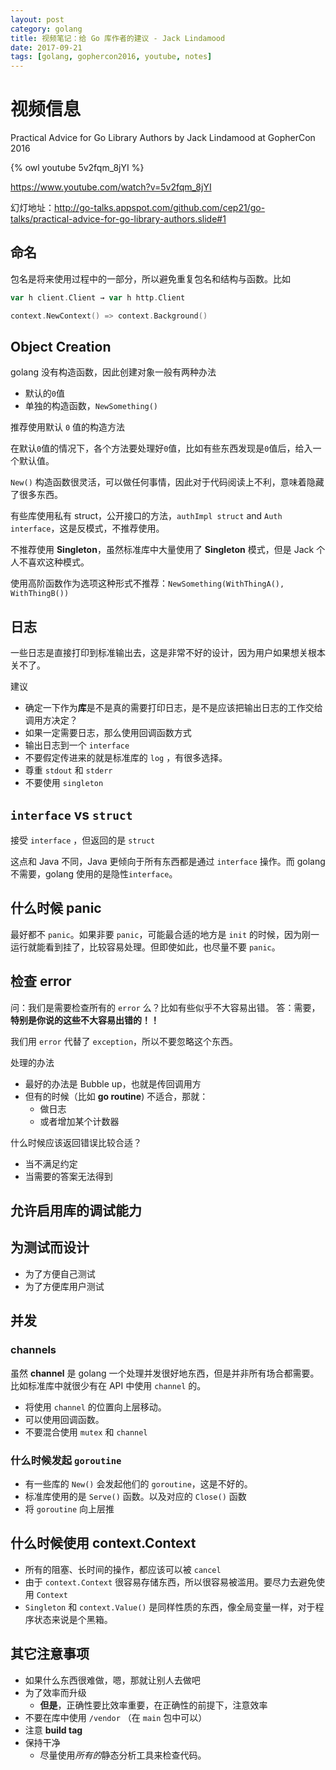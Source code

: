 ```yaml
---
layout: post
category: golang
title: 视频笔记：给 Go 库作者的建议 - Jack Lindamood
date: 2017-09-21
tags: [golang, gophercon2016, youtube, notes]
---
```


<!-- toc -->

# 视频信息

Practical Advice for Go Library Authors
by Jack Lindamood
at GopherCon 2016

{% owl youtube 5v2fqm_8jYI %}

<https://www.youtube.com/watch?v=5v2fqm_8jYI>

幻灯地址：<http://go-talks.appspot.com/github.com/cep21/go-talks/practical-advice-for-go-library-authors.slide#1>

## 命名

包名是将来使用过程中的一部分，所以避免重复包名和结构与函数。比如

```go
var h client.Client → var h http.Client
```

```go
context.NewContext() => context.Background()
```

## Object Creation

golang 没有构造函数，因此创建对象一般有两种办法

* 默认的`0`值
* 单独的构造函数，`NewSomething()`

推荐使用默认 `0` 值的构造方法

在默认`0`值的情况下，各个方法要处理好`0`值，比如有些东西发现是`0`值后，给入一个默认值。

`New()` 构造函数很灵活，可以做任何事情，因此对于代码阅读上不利，意味着隐藏了很多东西。

有些库使用私有 struct，公开接口的方法，`authImpl struct` and `Auth interface`，这是反模式，不推荐使用。

不推荐使用 **Singleton**，虽然标准库中大量使用了 **Singleton** 模式，但是 Jack 个人不喜欢这种模式。

使用高阶函数作为选项这种形式不推荐：`NewSomething(WithThingA(), WithThingB())`

## 日志

一些日志是直接打印到标准输出去，这是非常不好的设计，因为用户如果想关根本关不了。

建议

* 确定一下作为**库**是不是真的需要打印日志，是不是应该把输出日志的工作交给调用方决定？
* 如果一定需要日志，那么使用回调函数方式
* 输出日志到一个 `interface`
* 不要假定传进来的就是标准库的 `log` ，有很多选择。
* 尊重 `stdout` 和 `stderr`
* 不要使用 `singleton`

## `interface` vs `struct`

接受 `interface` ，但返回的是 `struct`

这点和 Java 不同，Java 更倾向于所有东西都是通过 `interface` 操作。而 golang 不需要，golang 使用的是隐性`interface`。

## 什么时候 panic

最好都不 `panic`。如果非要 `panic`，可能最合适的地方是 `init` 的时候，因为刚一运行就能看到挂了，比较容易处理。但即使如此，也尽量不要 `panic`。

## 检查 error

问：我们是需要检查所有的 `error` 么？比如有些似乎不大容易出错。
答：需要，**特别是你说的这些不大容易出错的！！**

我们用 `error` 代替了 `exception`，所以不要忽略这个东西。

处理的办法

* 最好的办法是 Bubble up，也就是传回调用方
* 但有的时候（比如 **go routine**) 不适合，那就：
	* 做日志
	* 或者增加某个计数器

什么时候应该返回错误比较合适？

* 当不满足约定
* 当需要的答案无法得到

## 允许启用库的调试能力

## 为测试而设计

* 为了方便自己测试
* 为了方便库用户测试

## 并发

### channels

虽然 **channel** 是 golang 一个处理并发很好地东西，但是并非所有场合都需要。比如标准库中就很少有在 API 中使用 `channel` 的。

* 将使用 `channel` 的位置向上层移动。
* 可以使用回调函数。
* 不要混合使用 `mutex` 和 `channel`

### 什么时候发起 `goroutine`

* 有一些库的 `New()` 会发起他们的 `goroutine`，这是不好的。
* 标准库使用的是 `Serve()` 函数。以及对应的 `Close()` 函数
* 将 `goroutine` 向上层推

## 什么时候使用 context.Context

* 所有的阻塞、长时间的操作，都应该可以被 `cancel`
* 由于 `context.Context` 很容易存储东西，所以很容易被滥用。要尽力去避免使用 `Context`
* `Singleton` 和 `context.Value()` 是同样性质的东西，像全局变量一样，对于程序状态来说是个黑箱。

## 其它注意事项

* 如果什么东西很难做，嗯，那就让别人去做吧
* 为了效率而升级
  * **但是**，正确性要比效率重要，在正确性的前提下，注意效率
* 不要在库中使用 `/vendor` （在 `main` 包中可以）
* 注意 **build tag**
* 保持干净
  * 尽量使用*所有的*静态分析工具来检查代码。

